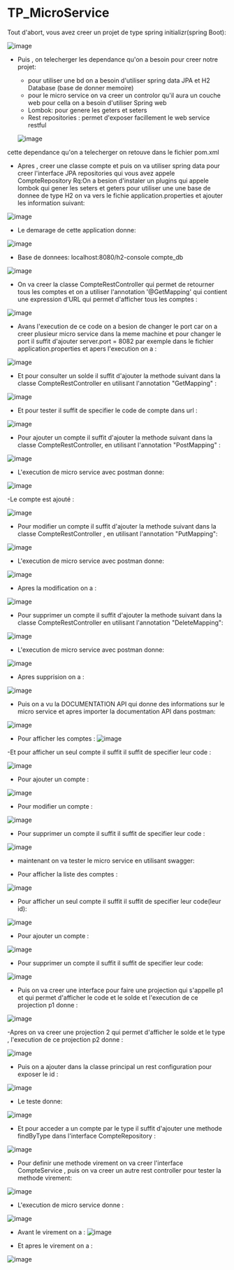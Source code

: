 # TP_MicroService

Tout d'abort, vous avez creer un projet de type spring initializr(spring Boot):

![image](https://user-images.githubusercontent.com/102295113/163480728-77cd03fd-6ac7-4707-98a7-ff71d5b77d80.png)

 - Puis , on telecherger les dependance qu'on a besoin pour creer notre projet:
    -  pour utiliser une bd on a besoin d'utiliser spring  data JPA et H2 Database (base        de  donner memoire)
    -  pour le micro service on va creer un controlor qu'il aura un couche web pour            cella on a besoin d'utiliser Spring web 
    -  Lombok: pour genere les geters et seters
    -  Rest repositories : permet d'exposer facillement le web service restful 
    
    ![image](https://user-images.githubusercontent.com/102295113/163482991-f3889c61-29e4-4966-9c30-3bdb8668ceec.png)
    
cette dependance qu'on a telecherger on retouve dans le fichier pom.xml

- Apres , creer une classe compte et puis on va utiliser spring data pour creer l'interface JPA repositories qui vous avez appele CompteRepository
  Rq:On a besion d'instaler un plugins qui appele lombok qui gener les seters et geters 
    pour utiliser une une base de donnee de type H2 on va vers le fichie application.properties et ajouter les information suivant:
    
![image](https://user-images.githubusercontent.com/102295113/163492051-ef87ea9b-ec34-4d31-a4d8-f4e44291cc3a.png)

- Le demarage de cette application donne:

![image](https://user-images.githubusercontent.com/102295113/163580895-c7937c15-a688-47ed-91a3-0b581bf01dc4.png)


- Base de donnees: localhost:8080/h2-console compte_db 

![image](https://user-images.githubusercontent.com/102295113/163581636-45b87505-949c-494b-95e2-b472ce9d3614.png)



- On va creer la classe CompteRestController qui permet de retourner tous les comptes et on a utiliser l'annotation '@GetMapping' qui contient une expression d’URL qui permet d'afficher tous les comptes :

![image](https://user-images.githubusercontent.com/102295113/163501473-513951d3-37da-403e-80e2-0b43b0c1a87c.png)

- Avans l'execution de ce code on a besion de changer le port car on a creer plusieur micro service dans la meme machine et pour changer le port il suffit d'ajouter server.port = 8082 par exemple dans le fichier application.properties et apers l'execution on a :

![image](https://user-images.githubusercontent.com/102295113/163582098-2e437547-9479-4984-9a19-55e4c6cd5897.png)


- Et pour consulter un solde il suffit d'ajouter la methode suivant dans la classe CompteRestController en utilisant l'annotation "GetMapping" :

![image](https://user-images.githubusercontent.com/102295113/163502585-c08cd3d4-aa04-44bb-b143-eee14417ed92.png)

- Et pour tester il suffit de specifier le code de compte dans url :

![image](https://user-images.githubusercontent.com/102295113/163582641-13915628-52cb-431c-b01a-f4b8a37910b8.png)


- Pour ajouter un compte il suffit d'ajouter la methode suivant dans la classe CompteRestController, en utilisant l'annotation "PostMapping" :

![image](https://user-images.githubusercontent.com/102295113/163504031-a76a0847-6f7c-4672-8dea-0841d052ab34.png)

- L'execution de  micro service avec postman donne:

![image](https://user-images.githubusercontent.com/102295113/163583495-65bea738-ddd4-46df-9da9-52500254a610.png)

-Le compte est ajouté :

![image](https://user-images.githubusercontent.com/102295113/163584861-c194f645-8a4a-4dfa-a882-f66957302db4.png)


- Pour modifier un compte il suffit d'ajouter la methode suivant dans la classe CompteRestController , en utilisant l'annotation "PutMapping":

![image](https://user-images.githubusercontent.com/102295113/163504106-3267603b-8396-47ac-9bb7-2386a0c09fb2.png)

- L'execution de  micro service avec postman donne:

![image](https://user-images.githubusercontent.com/102295113/163583784-53993c62-cfa2-4f0b-acb7-566c20458171.png)

- Apres la modification on a :

![image](https://user-images.githubusercontent.com/102295113/163584528-71efbaf6-c995-401a-98b7-59ab8e7dd099.png)


- Pour supprimer un compte il suffit d'ajouter la methode suivant dans la classe CompteRestController en utilisant l'annotation "DeleteMapping":

![image](https://user-images.githubusercontent.com/102295113/163504213-1218e318-1478-467e-a1cb-34771158cf5e.png)

- L'execution de  micro service avec postman donne:

![image](https://user-images.githubusercontent.com/102295113/163584183-d19a7123-2229-4632-821d-100d0d8f47e4.png)

- Apres supprision on a :

![image](https://user-images.githubusercontent.com/102295113/163585129-e617e1b8-1b3c-4502-86db-a4252321b8d8.png)

- Puis on a vu la DOCUMENTATION API qui donne des informations sur le micro service et apres importer la documentation API dans postman:

![image](https://user-images.githubusercontent.com/102295113/163585565-26f2e8cb-84a1-4a0c-a633-35c4178fac1b.png)

- Pour afficher les comptes :
![image](https://user-images.githubusercontent.com/102295113/163586300-4f67c862-e836-4f90-b25d-4d6943cb2222.png)

-Et pour afficher un seul compte il suffit il suffit de specifier leur code :

![image](https://user-images.githubusercontent.com/102295113/163586652-def71dcf-6ef8-447a-90bb-8df7bb28b4bd.png)

- Pour ajouter un compte :

![image](https://user-images.githubusercontent.com/102295113/163586774-0b4b3b45-590d-4b3c-8644-df0025cea9af.png)

- Pour modifier un compte :

![image](https://user-images.githubusercontent.com/102295113/163587012-147eb33d-b70a-44b1-9809-d7963cce9700.png)

- Pour supprimer un compte il suffit il suffit de specifier leur code :

![image](https://user-images.githubusercontent.com/102295113/163587163-7877065b-2dea-41e2-a6c5-8b2272c63106.png)

- maintenant on va tester le micro service en utilisant swagger:
  
- Pour afficher la liste des comptes :

![image](https://user-images.githubusercontent.com/102295113/163588323-256ea27a-5551-4df6-9ed2-3d3116fc6734.png)


- Pour afficher un seul compte il suffit il suffit de specifier leur code(leur id):

![image](https://user-images.githubusercontent.com/102295113/163587991-900939f0-5bcf-44ab-9017-4fcc9c96cd87.png)

- Pour ajouter un compte :

![image](https://user-images.githubusercontent.com/102295113/163588061-4dc59070-3a22-4ed1-8527-6a9253cae512.png)

- Pour supprimer un compte il suffit il suffit de specifier leur code:

![image](https://user-images.githubusercontent.com/102295113/163588260-554b73f5-2741-422b-921e-f6ecf53fe3c7.png)

- Puis on va  creer une interface pour faire une projection qui s'appelle p1 et qui permet d'afficher le code et le solde  et l'execution de ce projection p1 donne :

![image](https://user-images.githubusercontent.com/102295113/163588995-4393ca0c-00db-47a4-9d3d-1fb24942203e.png)

-Apres on va creer une projection 2 qui permet d'afficher le solde et le type , l'execution de ce projection p2 donne :

![image](https://user-images.githubusercontent.com/102295113/163589121-b951a507-a268-46cb-a958-58804ff46271.png)

- Puis on a ajouter dans la classe principal un rest configuration pour exposer le id :

![image](https://user-images.githubusercontent.com/102295113/163589349-1897688f-7371-417c-a432-d901e342ab69.png)

- Le teste donne:

![image](https://user-images.githubusercontent.com/102295113/163589546-fe3efb52-44b0-481b-bbc6-4b638048548c.png)

- Et pour acceder a un compte par le type il suffit d'ajouter une methode findByType dans l'interface CompteRepository :

![image](https://user-images.githubusercontent.com/102295113/163589840-7d647174-fed6-4a8c-8c57-f4111f5e9639.png)

- Pour definir une methode virement on va creer l'interface CompteService , puis on va creer un autre rest controller pour tester la methode virement:

![image](https://user-images.githubusercontent.com/102295113/163591562-26d00482-4eec-413b-913a-8351e214ddac.png)


- L'execution de micro service donne : 

![image](https://user-images.githubusercontent.com/102295113/163590672-3f99df30-df0f-4cba-a250-537d6dca95f2.png)

- Avant le virement on a : 
![image](https://user-images.githubusercontent.com/102295113/163590530-413a0fac-1561-4eaf-a3e7-fb867f8e54ea.png)

- Et apres le virement on a :

![image](https://user-images.githubusercontent.com/102295113/163591320-7239bbac-421f-4d21-acc9-74435d02ec2f.png)












                                  
                                   
 




   
